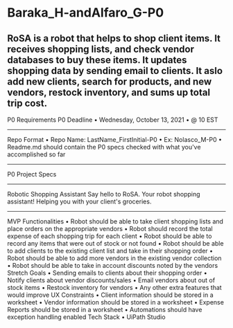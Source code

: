 # Baraka_H-andAlfaro_G-P0
 RoSA is a robot that helps to shop client items. It receives shopping lists, and check vendor databases to buy these items. It updates shopping data by sending email to clients. It aslo add  new clients, search for products, and new vendors, restock inventory, and sums up total trip cost.
---------------------------------------------------------------------------------------------------------------------------------------
P0 Requirements
P0
Deadline
•	Wednesday, October 13, 2021
•	@ 10 EST
________________________________________
Repo Format
•	Repo Name: LastName_FirstInitial-P0
•	Ex: Nolasco_M-P0
•	Readme.md should contain the P0 specs checked with what you've accomplished so far
________________________________________
P0 Project Specs
________________________________________
Robotic Shopping Assistant
Say hello to RoSA. Your robot shopping assistant! Helping you with your client's groceries.
________________________________________
MVP Functionalities
•	  Robot should be able to take client shopping lists and place orders on the appropriate vendors
•	  Robot should record the total expense of each shopping trip for each client
•	  Robot should be able to record any items that were out of stock or not found
•	  Robot should be able to add clients to the existing client list and take in their shopping order
•	  Robot should be able to add more vendors in the existing vendor collection
•	  Robot should be able to take in account discounts noted by the vendors
Stretch Goals
•	  Sending emails to clients about their shopping order
•	  Notify clients about vendor discounts/sales
•	  Email vendors about out of stock items
•	  Restock inventory for vendors
•	  Any other extra features that would improve UX
Constraints
•	  Client information should be stored in a worksheet
•	  Vendor information should be stored in a worksheet
•	  Expense Reports should be stored in a worksheet
•	  Automations should have exception handling enabled
Tech Stack
•	UiPath Studio


